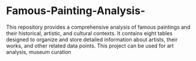 # Famous-Painting-Analysis-
This repository provides a comprehensive analysis of famous paintings and their historical, artistic, and cultural contexts. It contains eight tables designed to organize and store detailed information about artists, their works, and other related data points. This project can be used for art analysis, museum curation
